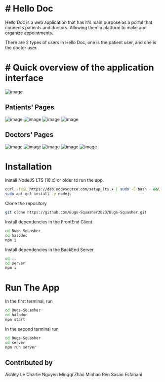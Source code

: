 # # Hello Doc

Hello Doc is a web application that has it's main purpose as a portal that connects patients and doctors. Allowing them a platform to make and organize appointments.

There are 2 types of users in Hello Doc, one is the patient user, and one is the doctor user.


# # Quick overview of the application interface
![image](https://user-images.githubusercontent.com/53335012/233882898-4b476048-5433-4a9d-9a12-f4645b524d0a.png)

## Patients' Pages
![image](https://user-images.githubusercontent.com/53335012/233883174-0134958c-782c-4d46-89c5-6e1fa0551028.png)
![image](https://user-images.githubusercontent.com/53335012/233883240-b915219b-bad8-4fc7-94fd-09526723e021.png)
![image](https://user-images.githubusercontent.com/53335012/233883308-21c1902f-3be0-4bf8-b193-f84c85dfca1c.png)
![image](https://user-images.githubusercontent.com/53335012/233883361-600b4607-0c63-476d-8400-b60a19a0ba68.png)

## Doctors' Pages
![image](https://user-images.githubusercontent.com/53335012/233883888-3c402add-4c6f-4d5d-a718-05c710e8afc5.png)
![image](https://user-images.githubusercontent.com/53335012/233884027-3691bb75-820e-4c52-907d-1d9d8fd83c98.png)
![image](https://user-images.githubusercontent.com/53335012/233884101-0a56ba3f-6eab-4a75-ad46-68ffe46757a4.png)
![image](https://user-images.githubusercontent.com/53335012/233884132-ea50392e-2535-4980-aebc-90a12640eff6.png)
![image](https://user-images.githubusercontent.com/53335012/233884170-93c35164-7314-453b-b1e3-3748f898246c.png)

# Installation

Install NodeJS LTS (18.x) or older to run the app.
```bash
curl -fsSL https://deb.nodesource.com/setup_lts.x | sudo -E bash - &&\
sudo apt-get install -y nodejs
```

Clone the repository
```bash
git clone https://github.com/Bugs-Squasher2023/Bugs-Squasher.git
```
Install dependencies in the FrontEnd Client
```bash
cd Bugs-Squasher
cd halodoc
npm i
```
Install dependencies in the BackEnd Server
```bash
cd ..
cd server
npm i
```
# Run The App

In the first terminal, run
```bash
cd Bugs-Squasher
cd halodoc
npm start
```
In the second terminal run
```bash
cd Bugs-Squasher
cd server
npm run server
```
## Contributed by
Ashley Le
Charlie Nguyen
Mingqi Zhao
Minhao Ren
Sasan Esfahani 








